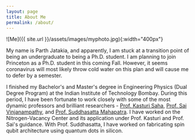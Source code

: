 ```yaml
---
layout: page
title: About Me
permalink: /about/
---
```


![Me]({{ site.url }}/assets/images/myphoto.jpg){:width="400px"}

My name is Parth Jatakia, and apparently, I am stuck at a transition point of being an undergraduate to being a Ph.D. student. I am planning to join Princeton as a Ph.D. student in this coming Fall. However, it seems coronavirus will most likely throw cold water on this plan and will cause me to defer by a semester. 

I finished my Bachelor's and Master's degree in Engineering Physics (Dual Degree Program) at the Indian Institute of Technology Bombay. During this period, I have been fortunate to work closely with some of the most dynamic professors and brilliant researchers - [Prof. Kasturi Saha](https://www.ee.iitb.ac.in/web/people/faculty/home/kasturis), [Prof. Sai Vinjanampathy](http://www.phy.iitb.ac.in/physics/en/content/sai-vinjanampathy), and [Prof. Suddhasatta Mahapatra](http://www.phy.iitb.ac.in/en/employee-profile/dr-suddhasatta-mahapatra-1). I have worked on the Nitrogen-Vacancy Center and its application under Prof. Kasturi and Prof. Sai's guidance. With Prof. Suddhasatta, I have worked on fabricating spin qubit architecture using quantum dots in silicon.